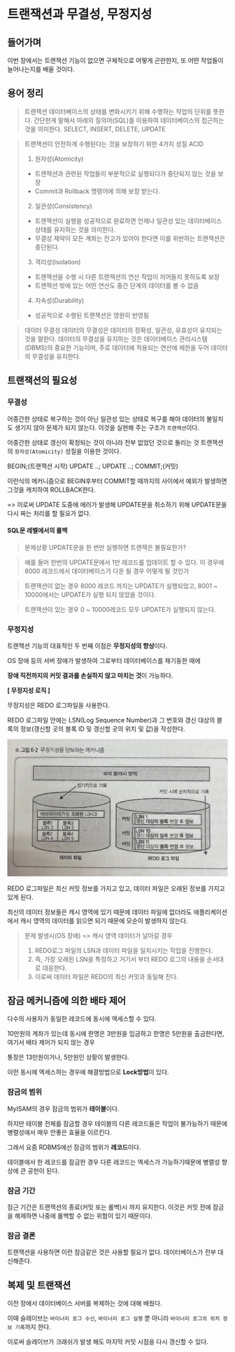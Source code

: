 # 트랜잭션과 무결성, 무정지성

## 들어가며
이번 장에서는 트랜잭션 기능이 없으면 구체적으로 어떻게 곤란한지, 또 어떤 작업들이 늘어나는지를 배울 것이다.

## 용어 정리
> 트랜잭션
> 데이터베이스의 상태를 변화시키기 위해 수행하는 작업의 단위를 뜻한다.
> 간단한게 말해서 아래의 질의어(SQL)를 이용하여 데이터베이스의 접근하는 것을 의미한다.
> SELECT, INSERT, DELETE, UPDATE

> 트랜잭션이 안전하게 수행된다는 것을 보장하기 위한 4가지 성질
> ACID
> 1. 원자성(Atomicity)
>   - 트랜잭션과 관련된 작업들이 부분적으로 실행되다가 중단되지 않는 것을 보장
>   - Commit과 Rollback 명령어에 의해 보장 받는다.
> 2. 일관성(Consistency)
>   - 트랜잭션이 실행을 성공적으로 완료하면 언제나 일관성 있는 데이터베이스 상태를 유지하는 것을 의미한다.
>   - 무결성 제약이 모든 계좌는 잔고가 있어야 한다면 이를 위반하는 트랜잭션은 중단된다.
> 3. 격리성(Isolation)
>   - 트랜잭션을 수행 시 다른 트랜잭션의 연산 작업이 끼어들지 못하도록 보장
>   - 트랜잭션 밖에 있는 어떤 연산도 중간 단계의 데이터를 볼 수 없음
> 4. 지속성(Durability)
>   - 성공적으로 수행된 트랜잭션은 영원히 반영됨

> 데이터 무결성
> 데이터의 무결성은 데이터의 정확성, 일관성, 유효성이 유지되는 것을 말한다. 데이터의 무결성을 유지하는 것은 데이터베이스 관리시스템(DBMS)의 중요한 기능이며, 주로 데이터에 적용되는 연산에 제한을 두어 데이터의 무결성을 유지한다.


## 트랜잭션의 필요성

### 무결성

어중간한 상태로 복구하는 것이 아닌 일관성 있는 상태로 복구를 해야 데이터의 불일치도 생기지 않아 문제가 되지 않는다. 이것을 실현해 주는 구조가 `트랜잭션`이다.

어중간한 상태로 갱신이 확정되는 것이 아니라 전부 없었던 것으로 돌리는 것
트랜잭션의 `원자성(Atomicity)` 성질을 이용한 것이다.

BEGIN;(트랜잭션 시작)
UPDATE ..;
UPDATE ..;
COMMIT;(커밋)

이런식의 메커니즘으로 BEGIN후부터 COMMIT할 때까지의 사이에서 예외가 발생하면 그것을 캐치하여 ROLLBACK한다.

=> 이로써 UPDATE 도중에 에러가 발생해 UPDATE문을 취소하기 위해 UPDATE문을 다시 짜는 처리를 할 필요가 없다.

#### SQL문 레벨에서의 롤백
> 문제상황
> UPDATE문을 한 번만 실행하면 트랜잭은 불필요한가?

> 예를 들어 한번의 UPDATE문에서 1만 레코드를 업데이트 할 수 있다.
> 이 경우에 8000 레코드에서 데이터베이스가 다운 될 경우 어떻게 될 것인가

> 트랜잭션이 없는 경우
> 8000 레코드 까지는 UPDATE가 실행되었고, 8001 ~ 10000에서는 UPDATE가 실행 되지 않았을 것이다.

> 트랜잭션이 있는 경우
> 0 ~ 10000레코드 모두 UPDATE가 실행되지 않는다.


### 무정지성

트랜잭션 기능의 대표적인 두 번째 이점은 **무정지성의 향상**이다.

OS 장애 등의 서버 장애가 발생하여 그로부터 데이터베이스를 재기동한 때에

**장애 직전까지의 커밋 결과를 손실하지 않고 마치는 것**이 가능하다.

**[ 무정지성 로직 ]**

무정지성은 REDO 로그파일을 사용한다.

REDO 로그파일 안에는 LSN(Log Sequence Number)과 그 번호와 갱신 대상의 블록의 정보(갱신할 곳의 블록 ID 및 갱신할 곳의 위치 및 값)을 작성한다.

![무정지성](assets/1.jpg)

REDO 로그파일은 최신 커밋 정보를 가지고 있고, 데이터 파일은 오래된 정보를 가지고 있게 된다.

최신의 데이터 정보들은 캐시 영역에 있기 때문에 데이터 파일에 없더라도 애플리케이션에서 캐시 영역의 데이터를 읽으면 되기 때문에 모순이 발생하지 않는다.

> 문제 발생시(OS 장애) => 캐시 영역 데이터가 날아갈 경우
> 1. REDO로그 파일의 LSN과 데이터 파일을 일치시키는 작업을 진행한다.
> 2. 즉, 가장 오래된 LSN을 특정하고 거기서 부터 REDO 로그의 내용을 순서대로 대응한다.
> 3. 이로써 데이터 파일은 REDO의 최신 커밋과 동일해 진다.


## 잠금 메커니즘에 의한 배타 제어

다수의 사용자가 동일한 레코드에 동시에 엑세스할 수 있다.

10만원의 계좌가 있는데 동시에 한명은 3만원을 입금하고 한명은 5만원을 출금한다면, 여기서 배타 제어가 되지 않는 경우

통장은 13만원이거나, 5만원인 상황이 발생한다.

이런 동시에 엑세스하는 경우에 해결방법으로 **Lock방법**이 있다.

### 잠금의 범위
MyISAM의 경우 잠금의 범위가 **테이블**이다.

하지만 테이블 전체를 잠금할 경우 테이블의 다른 레코드들은 작업이 불가능하기 때문에 병렬성에서 매우 안좋은 효율을 이르킨다.

그래서 요즘 RDBMS에선 잠금의 범위가 **레코드**이다.

테이블에서 한 레코드를 잠금한 경우 다른 레코드는 엑세스가 가능하기때문에 병렬성 향상에 큰 공헌이 된다.

### 잠금 기간
잠근 기간은 트랜잭션의 종료(커밋 또는 롤백)시 까지 유지한다. 이것은 커밋 전에 잠금을 해제하면 나중에 롤백할 수 없는 위험이 있기 때문이다.

### 잠금 결론
트랜잭션을 사용하면 이런 잠금같은 것은 사용할 필요가 없다. 데이터베이스가 전부 대신해준다.


## 복제 및 트랜잭션
이전 장에서 데이터베이스 서버를 복제하는 것에 대해 배웠다.

이때 슬레이브는 `바이너리 로그 수신`, `바이너리 로그 실행` 뿐 아니라
`바이너리 로그의 위치 정보 기록`까지 한다.

이로써 슬레이브가 크래쉬가 발생 해도 마지막 커밋 시점을 다시 갱신할 수 있다.


